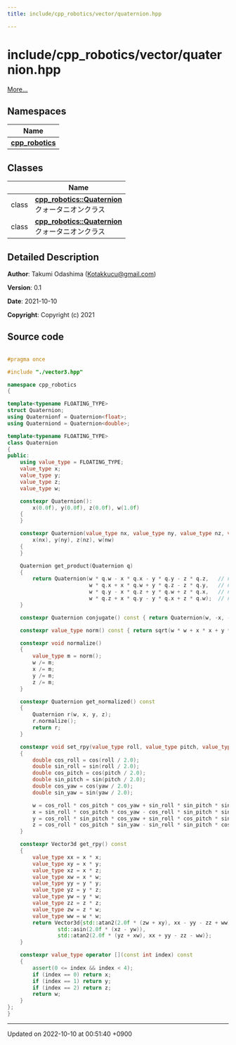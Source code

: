 ```yaml
---
title: include/cpp_robotics/vector/quaternion.hpp

---
```


# include/cpp_robotics/vector/quaternion.hpp

 [More...](#detailed-description)

## Namespaces

| Name           |
| -------------- |
| **[cpp_robotics](/cpp_robotics/doxybook/Namespaces/namespacecpp__robotics/)**  |

## Classes

|                | Name           |
| -------------- | -------------- |
| class | **[cpp_robotics::Quaternion](/cpp_robotics/doxybook/Classes/structcpp__robotics_1_1Quaternion/)** <br>クォータニオンクラス  |
| class | **[cpp_robotics::Quaternion](/cpp_robotics/doxybook/Classes/structcpp__robotics_1_1Quaternion/)** <br>クォータニオンクラス  |

## Detailed Description


**Author**: Takumi Odashima ([Kotakkucu@gmail.com](mailto:Kotakkucu@gmail.com)) 

**Version**: 0.1 

**Date**: 2021-10-10

**Copyright**: Copyright (c) 2021 



## Source code

```cpp

#pragma once

#include "./vector3.hpp"

namespace cpp_robotics
{

template<typename FLOATING_TYPE>
struct Quaternion;
using Quaternionf = Quaternion<float>;
using Quaterniond = Quaternion<double>;

template<typename FLOATING_TYPE>
class Quaternion
{
public:
    using value_type = FLOATING_TYPE;
    value_type x;
    value_type y;
    value_type z;
    value_type w;

    constexpr Quaternion():
        x(0.0f), y(0.0f), z(0.0f), w(1.0f)
    {
    }

    constexpr Quaternion(value_type nx, value_type ny, value_type nz, value_type nw):
        x(nx), y(ny), z(nz), w(nw)
    {
    }

    Quaternion get_product(Quaternion q)
    {
        return Quaternion(w * q.w - x * q.x - y * q.y - z * q.z,   // new w
                          w * q.x + x * q.w + y * q.z - z * q.y,   // new x
                          w * q.y - x * q.z + y * q.w + z * q.x,   // new y
                          w * q.z + x * q.y - y * q.x + z * q.w);  // new z
    }

    constexpr Quaternion conjugate() const { return Quaternion(w, -x, -y, -z); }

    constexpr value_type norm() const { return sqrt(w * w + x * x + y * y + z * z); }

    constexpr void normalize()
    {
        value_type m = norm();
        w /= m;
        x /= m;
        y /= m;
        z /= m;
    }

    constexpr Quaternion get_normalized() const
    {
        Quaternion r(w, x, y, z);
        r.normalize();
        return r;
    }

    constexpr void set_rpy(value_type roll, value_type pitch, value_type yaw)
    {
        double cos_roll = cos(roll / 2.0);
        double sin_roll = sin(roll / 2.0);
        double cos_pitch = cos(pitch / 2.0);
        double sin_pitch = sin(pitch / 2.0);
        double cos_yaw = cos(yaw / 2.0);
        double sin_yaw = sin(yaw / 2.0);

        w = cos_roll * cos_pitch * cos_yaw + sin_roll * sin_pitch * sin_yaw;
        x = sin_roll * cos_pitch * cos_yaw - cos_roll * sin_pitch * sin_yaw;
        y = cos_roll * sin_pitch * cos_yaw + sin_roll * cos_pitch * sin_yaw;
        z = cos_roll * cos_pitch * sin_yaw - sin_roll * sin_pitch * cos_yaw;
    }

    constexpr Vector3d get_rpy() const
    {
        value_type xx = x * x;
        value_type xy = x * y;
        value_type xz = x * z;
        value_type xw = x * w;
        value_type yy = y * y;
        value_type yz = y * z;
        value_type yw = y * w;
        value_type zz = z * z;
        value_type zw = z * w;
        value_type ww = w * w;
        return Vector3d{std::atan2(2.0f * (zw + xy), xx - yy - zz + ww),
                std::asin(2.0f * (xz - yw)),
                std::atan2(2.0f * (yz + xw), xx + yy - zz - ww)};
    }

    constexpr value_type operator [](const int index) const
    {
        assert(0 <= index && index < 4);
        if (index == 0) return x;
        if (index == 1) return y;
        if (index == 2) return z;
        return w;
    }
};
}
```


-------------------------------

Updated on 2022-10-10 at 00:51:40 +0900
